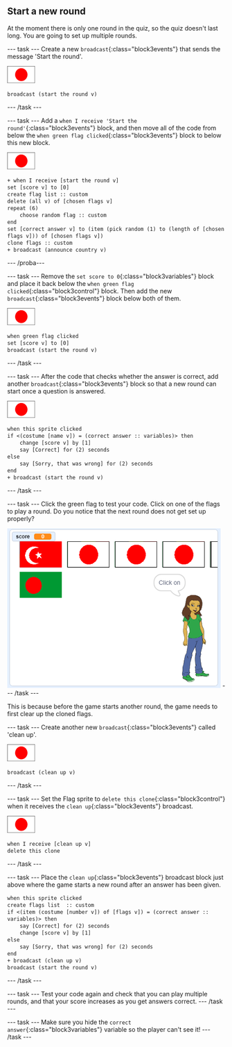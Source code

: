 ## Start a new round

At the moment there is only one round in the quiz, so the quiz doesn't last long. You are going to set up multiple rounds.

\--- task \--- Create a new `broadcast`{:class="block3events"} that sends the message 'Start the round'.

![Flag sprite](images/flag-sprite.png)

```blocks3
broadcast (start the round v)
```

\--- /task \---

\--- task \--- Add a `when I receive 'Start the round'`{:class="block3events"} block, and then move all of the code from below the `when green flag clicked`{:class="block3events"} block to below this new block.

![Flag sprite](images/flag-sprite.png)

```blocks3
+ when I receive [start the round v]
set [score v] to [0]
create flag list :: custom
delete (all v) of [chosen flags v]
repeat (6)
    choose random flag :: custom
end
set [correct answer v] to (item (pick random (1) to (length of [chosen flags v])) of [chosen flags v])
clone flags :: custom
+ broadcast (announce country v)
```

\--- /proba\---

\--- task \--- Remove the `set score to 0`{:class="block3variables"} block and place it back below the `when green flag clicked`{:class="block3control"} block. Then add the new `broadcast`{:class="block3events"} block below both of them.

![Flag sprite](images/flag-sprite.png)

```blocks3
when green flag clicked
set [score v] to [0]
broadcast (start the round v)
```

\--- /task \---

\--- task \--- After the code that checks whether the answer is correct, add another `broadcast`{:class="block3events"} block so that a new round can start once a question is answered.

![Flag sprite](images/flag-sprite.png)

```blocks3
when this sprite clicked
if <(costume [name v]) = (correct answer :: variables)> then
    change [score v] by [1]
    say [Correct] for (2) seconds
else
    say [Sorry, that was wrong] for (2) seconds
end
+ broadcast (start the round v)
```

\--- /task \---

\--- task \--- Click the green flag to test your code. Click on one of the flags to play a round. Do you notice that the next round does not get set up properly?

![Next round does not work](images/next-round-does-not-work.png) \--- /task \---

This is because before the game starts another round, the game needs to first clear up the cloned flags.

\--- task \--- Create another new `broadcast`{:class="block3events"} called 'clean up'.

![Flag sprite](images/flag-sprite.png)

```blocks3
broadcast (clean up v)
```

\--- /task \---

\--- task \--- Set the Flag sprite to `delete this clone`{:class="block3control"} when it receives the `clean up`{:class="block3events"} broadcast.

![Flag sprite](images/flag-sprite.png)

```blocks3
when I receive [clean up v]
delete this clone
```

\--- /task \---

\--- task \--- Place the `clean up`{:class="block3events"} broadcast block just above where the game starts a new round after an answer has been given.

```blocks3
when this sprite clicked
create flags list  :: custom
if <(item (costume [number v]) of [flags v]) = (correct answer :: variables)> then
    say [Correct] for (2) seconds
    change [score v] by [1]
else
    say [Sorry, that was wrong] for (2) seconds
end
+ broadcast (clean up v)
broadcast (start the round v)
```

\--- /task \---

\--- task \--- Test your code again and check that you can play multiple rounds, and that your score increases as you get answers correct. \--- /task \---

\--- task \--- Make sure you hide the `correct answer`{:class="block3variables"} variable so the player can't see it! \--- /task \---